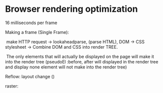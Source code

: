 # Browser rendering optimization



16 milliseconds per frame

Making a frame (Single Frame): 

​	make HTTP request -> lookaheadparse, (parse HTML), DOM -> CSS stylesheet -> Combine DOM and CSS into render TREE.

​	The only elements that will actually be displayed on the page will make it into the render tree (pseudoEl :before, after will displayed in the render tree and display none element will not make into the render tree)



Reflow: layout change ()

raster: 



